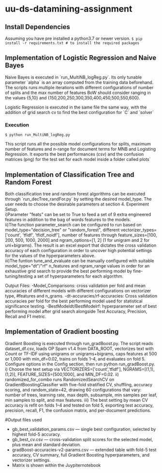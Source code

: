 # uu-ds-datamining-assignment

## Install Dependencies
Assuming you have pre installed a python3.7 or newer version.
`$ pip install -r requirements.txt # to install the required packages`

## Implementation of Logistic Regression and Naive Bayes
 <p>
    Naive Bayes is executed in `run_MultiNB_logReg.py`. Its only tunable parameter `alpha` is an array computed from the training data beforehand. The scripts runs multiple iterations with different configurations of number of splits and the max number of features BoW should consider ranging in the values {5,10} and {150,200,250,300,350,400,450,500,550,600}.
 </p>
 <p>
    Logistic Regression is executed in the same file the same way, with the addition of grid search cv to find the best configuration for `C` and `solver`
 </p>

### Execution
```
$ python run_MultiNB_logReg.py
```
This script runs all the possible model configurations for splits, maximum number of features and n-range for document terms for MNB and Logisting Regression. It exports the best performances (csv) and the confusion matrices (png) for the test set for each model inside a folder called plots`
   

## Implementation of Classification Tree and Random Forest
<p>
Both classification tree and random forest algorithms can be executed through `run_decTree_randFor.py` by setting the desired model_type. 
The user needs to choose the desirable parameters at section 4. Experiment Setup. <br>
i)Parameter "feats" can be set to True to feed a set of 9 extra engineered features in addition to the bag of words features to the models. <br>
ii)The function parameter_search can be configured to run based on model_type="decision_tree" or "random_forest", different vectorizer_types=['count', 'tfidf', 'tfidf_noidf'], number of features through feature_sizes=[100, 200, 500, 1000, 2000] and ngram_options=[1, 2] (1 for unigram and 2 for uni+bigrams). The result is an excel export that dictates the cross validation accuracy of each configuration in order to uncover high potential settings for the values of the hyperparameters above.<br>
iii)The funtion tune_and_evaluate can be manually configured with suitable model_type="dt"/"rf" n_features and ngram_range values in order for an exhaustive grid search to provide the best performing model by fine-tuning/testing a set of hyperparameters for each algorithm.

Output Files:
-Model_Comparisons: cross validation per fold and mean accuracies of different models with different configurations on vectorizer type, #features and n_grams.
-dt-accuracies/rf-accuracies: Cross validation accuracies per fold for the best performing model used for statistical significance testing.
-BestModeldt/BestModelrf: hyperparameter set of best performing model after grid search alongside Test Accuracy, Precision, Recall and F1 metric.
 </p>

## Implementation of Gradient boosting
Gradient Boosting is executed through run_gradBoost.py. The script reads dataset_df.csv, loads OP Spam v1.4 from DATA_ROOT, vectorizes text with Count or TF-IDF using unigrams or unigrams+bigrams, caps features at 500 or 1,000 with min_df=0.02, trains on folds 1–4, and evaluates on fold 5. Configure options in the Config section, then run python run_gradBoost.py.
i) Choose the text setup via VECTORIZERS=['count','tfidf'], NGRAMS=[(1,1),(1,2)], FEATURE_SIZES=[500,1000], and MIN_DF=0.02.
 ii) randomized_for_combo runs RandomizedSearchCV on GradientBoostingClassifier with five-fold stratified CV, shuffling, accuracy scoring, and random_state=42, drawing 60 configurations that vary: number of trees, learning rate, max depth, subsample, min samples per leaf, min samples to split, and max features.
 iii) The best setting by mean CV accuracy is refit on folds 1–4 and tested on fold 5, exporting test accuracy, precision, recall, F1, the confusion matrix, and per-document predictions.
 
#Output files used
- gb_best_validation_params.csv — single best configuration, selected by highest fold-5 accuracy.
- gb_best_cv.csv — cross-validation split scores for the selected model, plus mean and standard deviation.
- gradBoost-accuracies-v2-params.csv — extended table with fold-5 test accuracy, CV summary, full Gradient Boosting hyperparameters, and vectorizer settings.
- Matrix is shown within the Juypiternotebook
